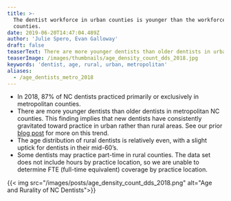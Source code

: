 ```yaml
---
title: >-
  The dentist workforce in urban counties is younger than the workforce in rural
  counties.
date: 2019-06-20T14:47:04.489Z
author: 'Julie Spero, Evan Galloway'
draft: false
teaserText: There are more younger dentists than older dentists in urban NC counties.
teaserImage: /images/thumbnails/age_density_count_dds_2018.jpg
keywords: 'dentist, age, rural, urban, metropolitan'
aliases:
  - /age_dentists_metro_2018
---
```



* In 2018, 87% of NC dentists practiced primarily or exclusively in metropolitan counties. 
* There are more younger dentists than older dentists in metropolitan NC counties.  This finding implies that new dentists have consistently gravitated toward practice in urban rather than rural areas.  See our prior [blog post](https://nchealthworkforce.unc.edu/dentistchangemap13_17/) for more on this trend.
* The age distribution of rural dentists is relatively even, with a slight uptick for dentists in their mid-60’s.  
* Some dentists may practice part-time in rural counties.  The data set does not include hours by practice location, so we are unable to determine FTE (full-time equivalent) coverage by practice location.  

{{< img src="/images/posts/age_density_count_dds_2018.png" alt="Age and Rurality of NC Dentists">}}


